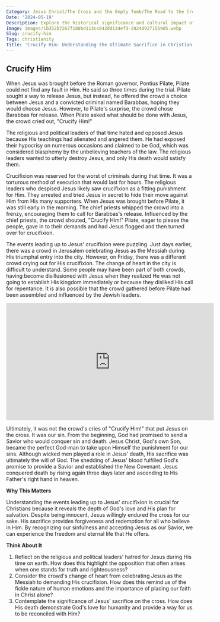 ```yaml
---
Category: Jesus Christ/The Cross and the Empty Tomb/The Road to the Cross
Date: '2024-05-19'
Description: Explore the historical significance and cultural impact of the phrase "Crucify Him" in this compelling article. Delve into the origins and interpretations of this powerful statement.
Image: images/1b352b7267f180bd113cc042dd134ef3-20240927155905.webp
Slug: crucify-him
Tags: christianity
Title: 'Crucify Him: Understanding the Ultimate Sacrifice in Christian Faith'
---
```


## Crucify Him

When Jesus was brought before the Roman governor, Pontius Pilate, Pilate could not find any fault in Him. He said so three times during the trial. Pilate sought a way to release Jesus, but instead, he offered the crowd a choice between Jesus and a convicted criminal named Barabbas, hoping they would choose Jesus. However, to Pilate's surprise, the crowd chose Barabbas for release. When Pilate asked what should be done with Jesus, the crowd cried out, "Crucify Him!"

The religious and political leaders of that time hated and opposed Jesus because His teachings had alienated and angered them. He had exposed their hypocrisy on numerous occasions and claimed to be God, which was considered blasphemy by the unbelieving teachers of the law. The religious leaders wanted to utterly destroy Jesus, and only His death would satisfy them.

Crucifixion was reserved for the worst of criminals during that time. It was a torturous method of execution that would last for hours. The religious leaders who despised Jesus likely saw crucifixion as a fitting punishment for Him. They arrested and tried Jesus in secret to hide their move against Him from His many supporters. When Jesus was brought before Pilate, it was still early in the morning. The chief priests whipped the crowd into a frenzy, encouraging them to call for Barabbas's release. Influenced by the chief priests, the crowd shouted, "Crucify Him!" Pilate, eager to please the people, gave in to their demands and had Jesus flogged and then turned over for crucifixion.

The events leading up to Jesus' crucifixion were puzzling. Just days earlier, there was a crowd in Jerusalem celebrating Jesus as the Messiah during His triumphal entry into the city. However, on Friday, there was a different crowd crying out for His crucifixion. The change of heart in the city is difficult to understand. Some people may have been part of both crowds, having become disillusioned with Jesus when they realized He was not going to establish His kingdom immediately or because they disliked His call for repentance. It is also possible that the crowd gathered before Pilate had been assembled and influenced by the Jewish leaders.


<iframe width="560" height="315" src="https://www.youtube.com/embed/06GaBm-Kd6I" frameborder="0" allow="autoplay; encrypted-media" allowfullscreen></iframe>


Ultimately, it was not the crowd's cries of "Crucify Him!" that put Jesus on the cross. It was our sin. From the beginning, God had promised to send a Savior who would conquer sin and death. Jesus Christ, God's own Son, became the perfect God-man to take upon Himself the punishment for our sins. Although wicked men played a role in Jesus' death, His sacrifice was ultimately the will of God. The shedding of Jesus' blood fulfilled God's promise to provide a Savior and established the New Covenant. Jesus conquered death by rising again three days later and ascending to His Father's right hand in heaven.

**Why This Matters**

Understanding the events leading up to Jesus' crucifixion is crucial for Christians because it reveals the depth of God's love and His plan for salvation. Despite being innocent, Jesus willingly endured the cross for our sake. His sacrifice provides forgiveness and redemption for all who believe in Him. By recognizing our sinfulness and accepting Jesus as our Savior, we can experience the freedom and eternal life that He offers.

**Think About It**

1. Reflect on the religious and political leaders' hatred for Jesus during His time on earth. How does this highlight the opposition that often arises when one stands for truth and righteousness?
2. Consider the crowd's change of heart from celebrating Jesus as the Messiah to demanding His crucifixion. How does this remind us of the fickle nature of human emotions and the importance of placing our faith in Christ alone?
3. Contemplate the significance of Jesus' sacrifice on the cross. How does His death demonstrate God's love for humanity and provide a way for us to be reconciled with Him?